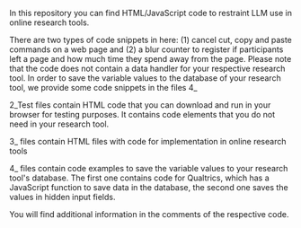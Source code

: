 In this repository you can find HTML/JavaScript code to restraint LLM use in online research tools.

There are two types of code snippets in here: (1) cancel cut, copy and paste commands on a web page and (2) a blur counter to register if participants left a page and how much time they spend away from the page. Please note that the code does not contain a data handler for your respective research tool. In order to save the variable values to the database of your research tool, we provide some code snippets in the files 4_

 2_Test files contain HTML code that you can download and run in your browser for testing purposes. It contains code elements that you do not need in your research tool.

 3_ files contain HTML files with code for implementation in online research tools

 4_ files contain code examples to save the variable values to your research tool's database. The first one contains code for Qualtrics, which has a JavaScript function to save data in the database, the second one saves the values in hidden input fields.

You will find additional information in the comments of the respective code.

